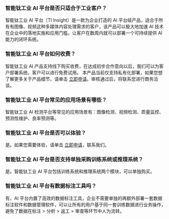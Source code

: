 ### 智能钛工业 AI 平台是否只适合于工业客户？
智能钛工业 AI 平台（TI Insight）是一款为企业打造的 AI 平台级产品，适合于所有有图像、视频这种多媒体内容处理需求的客户，该产品可以极大地加速 AI 技术在企业中的落地实施和应用门槛，让客户在数周内就可以部署一个可持续提供 AI 能力的闭环系统。

### 智能钛工业 AI 平台如何收费？
智能钛工业 AI 产品支持线下购买收费，在达成初步合作意向以后，我们可以为客户部署系统，客户可以进行免费试用。
本产品当前仅支持私有化部署，如果您想了解更多关于产品细节，请单击 [立即申请](https://cloud.tencent.com/apply/p/nrba9i6uhe)。审核通过后，将联系您进行商务洽谈。

### 智能钛工业 AI 平台常见的应用场景有哪些？
智能钛工业 AI 检测平台等常见的应用场景有：图像检测、视频检测、质量监控、预测性维护、良率预测等。

### 智能钛工业 AI 平台是否可以体验？
是。如果您需要体验，请单击 [立即申请](https://cloud.tencent.com/apply/p/nrba9i6uhe)，联系我们。


### 智能钛工业 AI 平台是否支持单独采购训练系统或推理系统？

是。智能钛工业 AI 平台包括训练系统和推理系统两个模块，可以单独购买。 

### 智能钛工业 AI 平台有数据标注工具吗？

有，AI 平台内置了高效的数据标注工具，企业不需要单独的再额外部署一套数据标注软件和数据管理软件，可以让所有的用户基于同一套训练数据进行业务操作，避免了数据在标注 > 分析 > 返工 > 审查等环节中人为流转。

